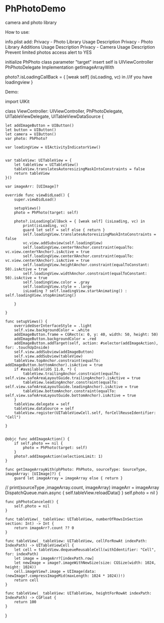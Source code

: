 # PhPhotoDemo
camera and photo library

How to use:

info.plist add:
Privacy - Photo Library Usage Description
Privacy - Photo Library Additions Usage Description
Privacy - Camera Usage Description
Prevent limited photos access alert to YES

initialize PhPhoto class
parameter "target" insert self is UIViewController
PhPhotoDelegate Implementation getImageArrayWith

photo?.isLoadingCallBack = { [weak self] (isLoading, vc) in
//if you have loadingview
}



Demo:

import UIKit

class ViewController: UIViewController, PhPhotoDelegate, UITableViewDelegate, UITableViewDataSource {
    
    let addImageButton = UIButton()
    let button = UIButton()
    let camera = UIButton()
    var photo: PhPhoto?
    
    var loadingView = UIActivityIndicatorView()
    
    
    var tableView: UITableView = {
        let tableView = UITableView()
        tableView.translatesAutoresizingMaskIntoConstraints = false
        return tableView
    }()
    
    var imageArr: [UIImage]?
    
    override func viewDidLoad() {
        super.viewDidLoad()
        
        setupViews()
        photo = PhPhoto(target: self)
        
        photo?.isLoadingCallBack = { [weak self] (isLoading, vc) in
            print(isLoading, vc)
            guard let self = self else { return }
            self.loadingView.translatesAutoresizingMaskIntoConstraints = false
            vc.view.addSubview(self.loadingView)
            self.loadingView.centerYAnchor.constraint(equalTo: vc.view.centerYAnchor).isActive = true
            self.loadingView.centerXAnchor.constraint(equalTo: vc.view.centerXAnchor).isActive = true
            self.loadingView.heightAnchor.constraint(equalToConstant: 50).isActive = true
            self.loadingView.widthAnchor.constraint(equalToConstant: 50).isActive = true
            self.loadingView.color = .gray
            self.loadingView.style = .large
            isLoading ? self.loadingView.startAnimating() : self.loadingView.stopAnimating()
            
        }
        
    }
    
    func setupViews() {
        overrideUserInterfaceStyle = .light
        self.view.backgroundColor = .white
        addImageButton.frame = CGRect(x: 0, y: 40, width: 50, height: 50)
        addImageButton.backgroundColor = .red
        addImageButton.addTarget(self, action: #selector(addImageAction), for: .touchUpInside)
        self.view.addSubview(addImageButton)
        self.view.addSubview(tableView)
        tableView.topAnchor.constraint(equalTo: addImageButton.bottomAnchor).isActive = true
        if #available(iOS 11.0, *) {
            tableView.trailingAnchor.constraint(equalTo: self.view.safeAreaLayoutGuide.trailingAnchor).isActive = true
            tableView.leadingAnchor.constraint(equalTo: self.view.safeAreaLayoutGuide.leadingAnchor).isActive = true
            tableView.bottomAnchor.constraint(equalTo: self.view.safeAreaLayoutGuide.bottomAnchor).isActive = true
        }
        tableView.delegate = self
        tableView.dataSource = self
        tableView.register(UITableViewCell.self, forCellReuseIdentifier: "Cell")
        
    }
    
    
    @objc func addImageAction() {
        if self.photo == nil {
            photo = PhPhoto(target: self)
        }
        photo?.addImageAction(selectionLimit: 1)
    }
    
    func getImageArrayWith(phPhoto: PhPhoto, sourceType: SourceType, imageArray: [UIImage]?) {
        guard let imageArray = imageArray else { return }
//        print(sourceType ,imageArray.count, imageArray)
        imageArr = imageArray
        DispatchQueue.main.async {
            self.tableView.reloadData()
        }
        self.photo = nil
    }
    
    func phPhotoCanceled() {
        self.photo = nil
    }
    
    func tableView(_ tableView: UITableView, numberOfRowsInSection section: Int) -> Int {
        return imageArr?.count ?? 0
    }
    
    func tableView(_ tableView: UITableView, cellForRowAt indexPath: IndexPath) -> UITableViewCell {
        let cell = tableView.dequeueReusableCell(withIdentifier: "Cell", for: indexPath)
        let image = imageArr?[indexPath.row]
        let newImage = image?.imageWithNewSize(size: CGSize(width: 1024, height: 1024))
        cell.imageView?.image = UIImage(data: (newImage?.compressImageMid(maxLength: 1024 * 1024))!)
        return cell
    }
    
    func tableView(_ tableView: UITableView, heightForRowAt indexPath: IndexPath) -> CGFloat {
        return 100
    }
}
